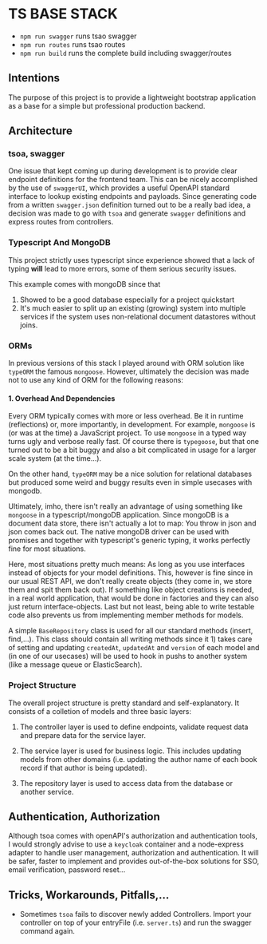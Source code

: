 # TS BASE STACK

- `npm run swagger` runs tsao swagger
- `npm run routes` runs tsao routes
- `npm run build` runs the complete build including swagger/routes

## Intentions

The purpose of this project is to provide a lightweight bootstrap application as a 
base for a simple but professional production backend.

## Architecture

### tsoa, swagger
One issue that kept coming up during development is to provide clear endpoint definitions
for the frontend team. This can be nicely accomplished by the use of `swaggerUI`,
which provides a useful OpenAPI standard interface to lookup existing endpoints
and payloads. Since generating code from a written `swagger.json` definition turned out 
to be a really bad idea, a decision was made to go with `tsoa` and generate `swagger` definitions
and express routes from controllers.

### Typescript And MongoDB
This project strictly uses typescript since experience showed that a lack of typing 
**will** lead to more errors, some of them serious security issues.

This example comes with mongoDB since that
1. Showed to be a good database especially for a project quickstart
2. It's much easier to split up an existing (growing) system into multiple services
if the system uses non-relational document datastores without joins.

### ORMs
In previous versions of this stack I played around with ORM solution like `typeORM`
the famous `mongoose`. However, ultimately the decision was made not to use any kind
of ORM for the following reasons:

#### 1. Overhead And Dependencies
Every ORM typically comes with more or less overhead. Be it in runtime (reflections) or,
more importantly, in development. For example, `mongoose` is (or was at the time) a 
JavaScript project. To use `mongoose` in a typed way turns ugly and verbose really fast.
Of course there is `typegoose`, but that one turned out to be a bit buggy and also
a bit complicated in usage for a larger scale system (at the time...).

On the other hand, `typeORM` may be a nice solution for relational databases but produced
some weird and buggy results even in simple usecases with mongodb.

Ultimately, imho, there isn't really an advantage of using something like `mongoose` in
a typescript/mongoDB application. Since mongoDB is a document data store, there isn't actually
a lot to map: You throw in json and json comes back out. The native mongoDB driver can
be used with promises and together with typescript's generic typing, it works perfectly 
fine for most situations.

Here, most situations pretty much means: As long as you use interfaces instead of objects
for your model definitions. This, however is fine since in our usual REST API, we don't 
really create objects (they come in, we store them and spit them back out). If something
like object creations is needed, in a real world application, that would be done in factories
and they can also just return interface-objects. Last but not least, being able
to write testable code also prevents us from implementing member methods for models.

A simple `BaseRepository` class is used for all our standard methods (insert, find,...).
This class should contain all writing methods since it 1) takes care of setting and updating
`createdAt`, `updatedAt` and `version` of each model and (in one of our usecases) will be used
to hook in pushs to another system (like a message queue or ElasticSearch).

### Project Structure

The overall project structure is pretty standard and self-explanatory. It consists of a colletion 
of models and three basic layers:

1. The controller layer is used to define endpoints, validate request data and prepare data for the service
layer.

2. The service layer is used for business logic. This includes updating models from other domains 
(i.e. updating the author name of each book record if that author is being updated).

3. The repository layer is used to access data from the database or another service.

## Authentication, Authorization

Although tsoa comes with openAPI's authorization and authentication tools, I would strongly advise 
to use a `keycloak` container and a node-express adapter to handle user management, authorization and 
authentication. It will be safer, faster to implement and provides out-of-the-box solutions for SSO,
email verification, password reset... 

## Tricks, Workarounds, Pitfalls,...
- Sometimes `tsoa` fails to discover newly added Controllers. Import your controller on top of your entryFile (i.e. `server.ts`) 
and run the swagger command again. 